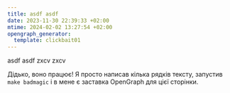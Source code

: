 ```yaml
---
title: asdf asdf
date: 2023-11-30 22:39:33 +02:00
mtime: 2024-02-02 13:27:54 +02:00
opengraph_generator:
  template: clickbait01
---
```


asdf asdf zxcv zxcv

Дідько, воно працює! Я просто написав кілька рядків тексту, запустив `make badmagic` і в мене є заставка OpenGraph для цієї сторінки.
